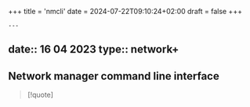 +++
title = 'nmcli'
date = 2024-07-22T09:10:24+02:00
draft = false
+++

    ---
date:: 16 04 2023
type:: network+
---
## Network manager command line interface 



>[!quote]